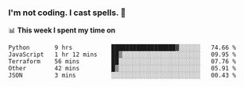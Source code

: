 ### I'm not coding. I cast spells. 🎩

📊 **This week I spent my time on**
<!--START_SECTION:waka-->
```text
Python       9 hrs           ██████████████████▓░░░░░░   74.66 % 
JavaScript   1 hr 12 mins    ██▒░░░░░░░░░░░░░░░░░░░░░░   09.95 % 
Terraform    56 mins         ██░░░░░░░░░░░░░░░░░░░░░░░   07.76 % 
Other        42 mins         █▒░░░░░░░░░░░░░░░░░░░░░░░   05.91 % 
JSON         3 mins          ░░░░░░░░░░░░░░░░░░░░░░░░░   00.43 % 
```
<!--END_SECTION:waka-->

